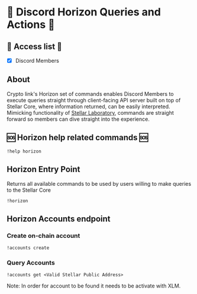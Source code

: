 # :sunrise:  Discord Horizon Queries and Actions :sunrise: 

## :key: Access list :key:
- [X] Discord Members

## About
Crypto link's Horizon set of commands enables Discord Members to execute queries straight through client-facing API 
server built on top of Stellar Core, where information returned, can be easily interpreted. 
Mimicking functionality of [Stellar Laboratory](https://laboratory.stellar.org/), commands are straight forward so 
members can dive straight into the experience.



## :sos: Horizon help related commands :sos: 

```text
!help horizon
```

## Horizon Entry Point
Returns all available commands to be used by users willing to make queries to the Stellar Core

```text
!horizon
```

## Horizon Accounts endpoint

### Create on-chain account
```text
!accounts create
```

### Query Accounts
```text
!accounts get <Valid Stellar Public Address>
```
Note: In order for account to be found it needs to be activate with XLM.

